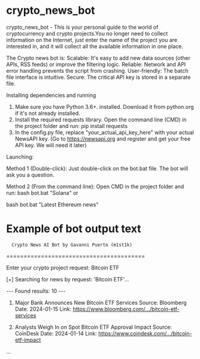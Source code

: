 # crypto_news_bot
crypto_news_bot - This is your personal guide to the world of cryptocurrency and crypto projects.You no longer need to collect information on the Internet, just enter the name of the project you are interested in, and it will collect all the available information in one place.

The Crypto news bot is:
Scalable: It's easy to add new data sources (other APIs, RSS feeds) or improve the filtering logic. 
Reliable: Network and API error handling prevents the script from crashing.
User-friendly: The batch file interface is intuitive. 
Secure: The critical API key is stored in a separate file.

Installing dependencies and running

1. Make sure you have Python 3.6+. installed. Download it from python.org if it's not already installed.
2. Install the required requests library. Open the command line (CMD) in the project folder and run:
pip install requests
3. In the config.py file, replace "your_actual_api_key_here" with your actual NewsAPI key. (Go to https://newsapi.org and register and get your free API key. We will need it later)


Launching:

Method 1 (Double-click): Just double-click on the bot.bat file. The bot will ask you a question.

Method 2 (From the command line): Open CMD in the project folder and run:
bash
bot.bat "Solana"
or

bash
bot.bat "Latest Ethereum news"




Example of bot output
text
========================================
      Crypto News AI Bot by Gavanni Puerto (m1st1k)
========================================

Enter your crypto project request: Bitcoin ETF

[+] Searching for news by request: 'Bitcoin ETF'...

--- Found results: 10 ---

1. Major Bank Announces New Bitcoin ETF Services
 Source: Bloomberg
 Date: 2024-01-15
 Link: https://www.bloomberg.com/.../bitcoin-etf-services

2. Analysts Weigh In on Spot Bitcoin ETF Approval Impact
 Source: CoinDesk
 Date: 2024-01-14
 Link: https://www.coindesk.com/.../bitcoin-etf-impact

...
